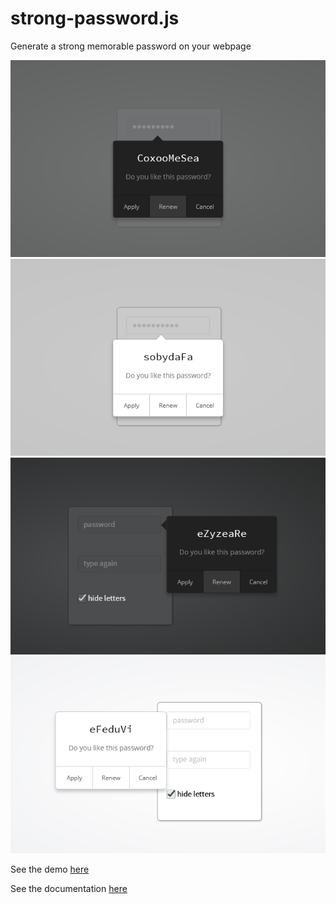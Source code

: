 # strong-password.js

Generate a strong memorable password on your webpage

![](pics/01_preview1.jpg)
![](pics/02_preview2.jpg)
![](pics/03_preview3.jpg)
![](pics/04_preview4.jpg)

See the demo [here](http://strong-password.exxo.ru/)

See the documentation [here](http://strong-password.exxo.ru/documents/api.html)
